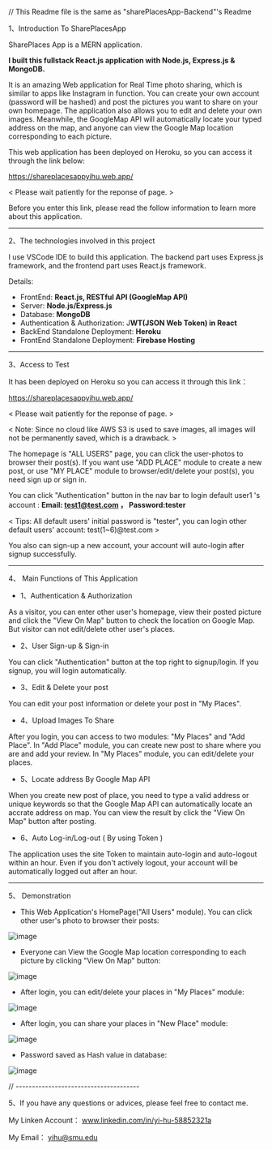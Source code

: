 // This Readme file is the same as "sharePlacesApp-Backend"'s Readme

1、Introduction To SharePlacesApp

SharePlaces App is a MERN application.

**I built this fullstack React.js application with Node.js, Express.js & MongoDB.**

It is an amazing Web application for Real Time photo sharing, which is similar to apps like Instagram in function. You can create your own account (password will be hashed) and post the pictures you want to share on your own homepage. The application also allows you to edit and delete your own images. Meanwhile, the GoogleMap API will automatically locate your typed address on the map, and anyone can view the Google Map location corresponding to each picture.

This web application has been deployed on Heroku, so you can access it through the link below:

https://shareplacesappyihu.web.app/

< Please wait patiently for the reponse of page. >

Before you enter this link, please read the follow information to learn more about this application.

-----------------------------------

2、The technologies involved in this project


I use VSCode IDE to build this application. The backend part uses Express.js framework, and the frontend part uses React.js framework.

Details: 

- FrontEnd: **React.js, RESTful API (GoogleMap API)**
- Server: **Node.js/Express.js**
- Database: **MongoDB**
- Authentication & Authorization: J**WT(JSON Web Token) in React**
- BackEnd Standalone Deployment: **Heroku**
- FrontEnd Standalone Deployment: **Firebase Hosting**

------------------------------

3、Access to Test


It has been deployed on Heroku so you can access it through this link：

https://shareplacesappyihu.web.app/

< Please wait patiently for the reponse of page. >

< Note: Since no cloud like AWS S3 is used to save images, all images will not be permanently saved, which is a drawback. >

The homepage is "ALL USERS" page, you can click the user-photos to browser their post(s). If you want use "ADD PLACE" module to create a new post, or use "MY PLACE" module to browser/edit/delete your post(s), you need sign up or sign in.

You can click "Authentication" button in the nav bar to login default user1 's account : **Email: test1@test.com ， Password:tester**

< Tips: All default users' initial password is "tester", you can login other default users' account: test(1~6)@test.com >

You also can sign-up a new account, your account will auto-login after signup successfully.


-----------

4、 Main Functions of This Application 

- 1、Authentication & Authorization

As a visitor, you can enter other user's homepage, view their posted picture and click the "View On Map" button to check the location on Google Map. But visitor can not edit/delete other user's places.

- 2、User Sign-up & Sign-in

 You can click "Authentication" button at the top right to signup/login. If you signup, you will login automatically.
 
- 3、Edit & Delete your post

 You can edit your post information or delete your post in "My Places".

- 4、Upload Images To Share

After you login, you can access to two modules: "My Places" and "Add Place". In "Add Place" module, you can create new post to share where you are and add your review. In "My Places" module, you can edit/delete your places.

- 5、Locate address By Google Map API

When you create new post of place, you need to type a valid address or unique keywords so that the Google Map API can automatically locate an accrate address on map. You can view the result by click the "View On Map" button after posting. 

- 6、Auto Log-in/Log-out ( By using Token )

The application uses the site Token to maintain auto-login and auto-logout within an hour. Even if you don't actively logout, your account will be automatically logged out after an hour.


----------------------------------

5、 Demonstration

- This Web Application's HomePage("All Users" module). You can click other user's photo to browser their posts:

![image](https://user-images.githubusercontent.com/69294450/189479638-db253fdd-0ee5-40b8-b038-1304184b990d.png)

- Everyone can View the Google Map location corresponding to each picture by clicking "View On Map" button:

![image](https://user-images.githubusercontent.com/69294450/189479574-0895fb61-e5c7-4736-869a-b078df825955.png)

- After login, you can edit/delete your places in "My Places" module:

![image](https://user-images.githubusercontent.com/69294450/189479663-17c426e2-86e5-46cb-b72f-306d964254e5.png)

- After login, you can share your places in "New Place" module:

![image](https://user-images.githubusercontent.com/69294450/189479911-5dc6c36f-7491-4e35-9f62-f1e34cd2f069.png)

- Password saved as Hash value in database:

![image](https://user-images.githubusercontent.com/69294450/189479116-17341d3b-8e5a-42a0-b153-7526eb64b652.png)


// --------------------------------------

5、If you have any questions or advices, please feel free to contact me.

My Linken Account： www.linkedin.com/in/yi-hu-58852321a

My Email： yihu@smu.edu 
